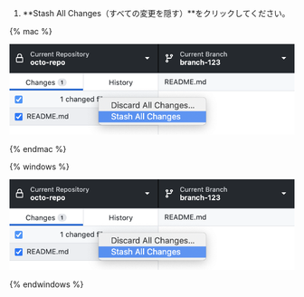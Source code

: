 1. **Stash All Changes（すべての変更を隠す）**をクリックしてください。

  {% mac %}

  ![すべての変更を隠すメニューアイテム](/assets/images/help/desktop/mac-stash-all-changes.png)

  {% endmac %}

  {% windows %}

  ![すべての変更を隠すメニューアイテム](/assets/images/help/desktop/mac-stash-all-changes.png)

  {% endwindows %}